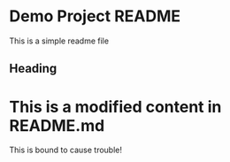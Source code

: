 # Demo Project README

This is a simple readme file

## Heading

# This is a modified content in README.md
This is bound to cause trouble!